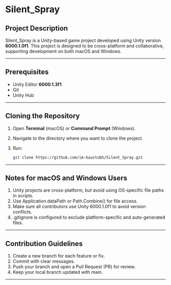 # Silent_Spray

##  Project Description
Silent_Spray is a Unity-based game project developed using Unity version **6000.1.0f1**. This project is designed to be cross-platform and collaborative, supporting development on both macOS and Windows.

---

##  Prerequisites
- Unity Editor **6000.1.3f1**
- Git
- Unity Hub 

---

##  Cloning the Repository

1. Open **Terminal** (macOS) or **Command Prompt** (Windows).
2. Navigate to the directory where you want to clone the project.
3. Run:

   ```bash
   git clone https://github.com/im-kaustubh/Silent_Spray.git
   ```
---
## Notes for macOS and Windows Users
1. Unity projects are cross-platform, but avoid using OS-specific file paths in scripts.
2. Use Application.dataPath or Path.Combine() for file access.
3. Make sure all contributors use Unity 6000.1.0f1 to avoid version conflicts.
4. .gitignore is configured to exclude platform-specific and auto-generated files.

---
## Contribution Guidelines
1. Create a new branch for each feature or fix.
2. Commit with clear messages.
3. Push your branch and open a Pull Request (PR) for review.
4. Keep your local branch updated with main.

---
